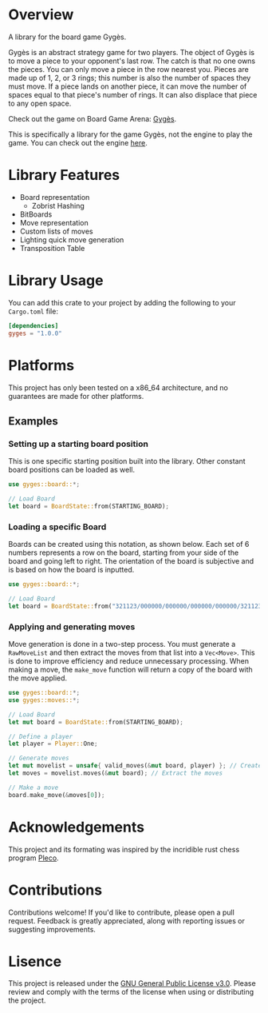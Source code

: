 # Overview
A library for the board game Gygès.

Gygès is an abstract strategy game for two players. The object of Gygès is to move a piece to your opponent's last row. The catch is that no one owns the pieces. You can only move a piece in the row nearest you. Pieces are made up of 1, 2, or 3 rings; this number is also the number of spaces they must move. If a piece lands on another piece, it can move the number of spaces equal to that piece's number of rings. 
It can also displace that piece to any open space. 

Check out the game on Board Game Arena: [Gygès](https://boardgamearena.com/gamepanel?game=gyges). 

This is specifically a library for the game Gygès, not the engine to play the game. You can check out the engine [here](https://github.com/Beck-Bjella/Gyges/tree/main/gyges_engine).

# Library Features
- Board representation
   - Zobrist Hashing
- BitBoards
- Move representation 
- Custom lists of moves
- Lighting quick move generation
- Transposition Table

# Library Usage
You can add this crate to your project by adding the following to your `Cargo.toml` file:
```toml
[dependencies]
gyges = "1.0.0"
```

# Platforms
This project has only been tested on a x86_64 architecture, and no guarantees are made for other platforms.

## Examples

### Setting up a starting board position

This is one specific starting position built into the library. Other constant board positions can be loaded as well.
```rust 
use gyges::board::*;

// Load Board
let board = BoardState::from(STARTING_BOARD);

```

### Loading a specific Board

Boards can be created using this notation, as shown below. Each set of 6 numbers represents a row on the board, starting from your side of the board and going left to right. The orientation of the board is subjective and is based on how the board is inputted.
```rust
use gyges::board::*;

// Load Board
let board = BoardState::from("321123/000000/000000/000000/000000/321123");

```

### Applying and generating moves

Move generation is done in a two-step process. You must generate a `RawMoveList` and then extract the moves from that list into a `Vec<Move>`. This is done to improve efficiency and reduce unnecessary processing. When making a move, the `make_move` function will return a copy of the board with the move applied.

```rust
use gyges::board::*;
use gyges::moves::*;

// Load Board
let mut board = BoardState::from(STARTING_BOARD);

// Define a player
let player = Player::One;

// Generate moves
let mut movelist = unsafe{ valid_moves(&mut board, player) }; // Create a MoveList
let moves = movelist.moves(&mut board); // Extract the moves

// Make a move
board.make_move(&moves[0]);

```

# Acknowledgements
This project and its formating was inspired by the incridible rust chess program [Pleco](https://github.com/pleco-rs/Pleco).

# Contributions 

Contributions welcome! If you'd like to contribute, please open a pull request. Feedback is greatly appreciated, along with reporting issues or suggesting improvements.

# Lisence
This project is released under the [GNU General Public License v3.0](https://github.com/Beck-Bjella/Gyges/blob/main/LICENSE). Please review and comply with the terms of the license when using or distributing the project.
